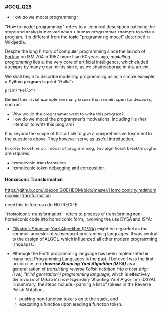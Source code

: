 ### #GOQ_Q28 
- How do we model programming?

"How to model programming" refers to a technical description outlining the steps and analysis involved when a human programmer attempts to write a program. It is different from the topic ["programming model"](https://en.wikipedia.org/wiki/Programming_model) described in Wikipedia.

Despite the long history of computer programming since the launch of [Fortran](https://en.wikipedia.org/wiki/Fortran) on IBM 704 in 1957, more than 60 years ago, _modelling programming_ lies at the very core of artificial intelligence, which eluded attempts by many great minds since, as we shall elaborate in this article.

We shall begin to describe modelling programming using a simple example, a Python program to print "Hello":

```
print("Hello")
```

Behind this trivial example are many issues that remain open for decades, such as:
- Why would the programmer want to write this program?
- How do we model the programmer's motivations, including his (her) intention to write this program?

It is beyond the scope of this article to give a comprehensive treatment to the questions above. They however serve as useful introduction. 

In order to define our model of programming, two significant breakthroughs are required:
- homoiconic transformation
- homoiconic token debugging and composition

#### Homoiconic Transformation

https://github.com/udexon/GOEHDOM/blob/master/Homoiconicity.md#homoiconic-transformation

need this before can do HOTRECIPE

"Homoiconic transformation"  refers to process of transforming non-homoiconic code into homoiconic form, involving the use DYSA and ISYA:

- [Dijkstra's Shunting Yard Algorithm (DSYA)](https://en.wikipedia.org/wiki/Shunting-yard_algorithm) might be regarded as the common ancestor of subsequent programming languages. It was central to the design of ALGOL, which influenced all other modern programming languages. 

- Although the Forth programming language has been implemented in many host Programming Languages in the past, I believe I was the first to coin the term ***Inverse Shunting Yard Algorithm (ISYA)*** as a generalization of *translating reverse Polish notation into a host (high level, "third generation") programming language,* which is effectively the inverse of Dijkstra's now legendary Shunting Yard Algorithm (DSYA). In summary, the steps include:- parsing a list of tokens in the Reverse Polish Notation, 
  - pushing non-function tokens on to the stack, and 
  - executing a function upon reading a function token. 
